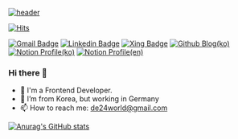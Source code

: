 [![header](https://capsule-render.vercel.app/api?text=Notion%20Profile&type=soft&animation=blinking)](https://www.notion.so/HoSoo-Lee-01e214c28f6b4fe3b8ffea19b9afc374)


[![Hits](https://hits.seeyoufarm.com/api/count/incr/badge.svg?url=https%3A%2F%2Fgithub.com%2Fde24world%2Fhit-counter&count_bg=%2379C83D&title_bg=%23555555&icon=&icon_color=%23E7E7E7&title=Visitor&edge_flat=false)](https://hits.seeyoufarm.com)

[![Gmail Badge](https://img.shields.io/badge/Gmail-D14836?style=flat&logo=Gmail&logoColor=white)](mailto:de24world@gmail.com) 
[![Linkedin Badge](https://img.shields.io/badge/Linkedin-#004b7c?style=flat&logo=Linkedin&logoColor=white)](https://www.linkedin.com/in/hosoolee/) 
[![Xing Badge](https://img.shields.io/badge/Xing%20Blog-1eb031?style=flat&logo=Xing&logoColor=white)](https://www.xing.com/profile/HoSoo_Lee/cv) 
[![Github Blog(ko)](https://img.shields.io/badge/Github%20Blog-555263?style=flat&logo=Github&logoColor=white)](https://de24world.github.io/)
[![Notion Profile(ko)](https://img.shields.io/badge/Notion%20Profile(ko)-555263?style=flat&logo=Notion&logoColor=white)](https://www.notion.so/ef46c4866d714249b4d814dd3e3d0b9a)
[![Notion Profile(en)](https://img.shields.io/badge/Notion%20Profile(en)-555263?style=flat&logo=Notion&logoColor=white)](https://www.notion.so/HoSoo-Lee-01e214c28f6b4fe3b8ffea19b9afc374)

### Hi there 👋

- 🔭 I'm a Frontend Developer.
- 🌱 I’m from Korea, but working in Germany
- 📫 How to reach me: de24world@gmail.com

<!--
**de24world/de24world** is a ✨ _special_ ✨ repository because its `README.md` (this file) appears on your GitHub profile.

Here are some ideas to get you started:

- 🔭 I’m currently working on ...
- 🌱 I’m currently learning ...
- 👯 I’m looking to collaborate on ...
- 🤔 I’m looking for help with ...
- 💬 Ask me about ...
- 📫 How to reach me: ...
- 😄 Pronouns: ...
- ⚡ Fun fact: ...
-->


[![Anurag's GitHub stats](https://github-readme-stats.vercel.app/api?username=de24world)](https://github.com/anuraghazra/github-readme-stats)




